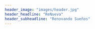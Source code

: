 ```yaml
---
header_image: "images/header.jpg"
header_headline: "ReNueva"
header_subheadline: "Renovando Sueños"
---
```

